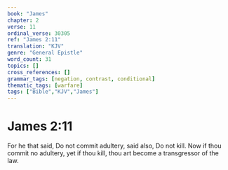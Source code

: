 ```yaml
---
book: "James"
chapter: 2
verse: 11
ordinal_verse: 30305
ref: "James 2:11"
translation: "KJV"
genre: "General Epistle"
word_count: 31
topics: []
cross_references: []
grammar_tags: [negation, contrast, conditional]
thematic_tags: [warfare]
tags: ["Bible","KJV","James"]
---
```


# James 2:11

For he that said, Do not commit adultery, said also, Do not kill. Now if thou commit no adultery, yet if thou kill, thou art become a transgressor of the law.
